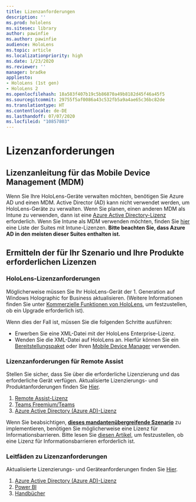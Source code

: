```yaml
---
title: Lizenzanforderungen
description: ''
ms.prod: hololens
ms.sitesec: library
author: pawinfie
ms.author: pawinfie
audience: HoloLens
ms.topic: article
ms.localizationpriority: high
ms.date: 1/23/2020
ms.reviewer: ''
manager: bradke
appliesto:
- HoloLens (1st gen)
- HoloLens 2
ms.openlocfilehash: 18a583f407b19c5b86870a49b8182d45f46a45f5
ms.sourcegitcommit: 29755f5af0086a43c532fb5a9a4ae65c36bc82de
ms.translationtype: HT
ms.contentlocale: de-DE
ms.lasthandoff: 07/07/2020
ms.locfileid: "10857803"
---
```

# Lizenzanforderungen

## Lizenzanleitung für das Mobile Device Management (MDM)

Wenn Sie Ihre HoloLens-Geräte verwalten möchten, benötigen Sie Azure AD und einen MDM. Active Director (AD) kann nicht verwendet werden, um HoloLens-Geräte zu verwalten.
Wenn Sie planen, einen anderen MDM als Intune zu verwenden, dann ist eine [Azure Active Directory-Lizenz](https://docs.microsoft.com/azure/active-directory/fundamentals/active-directory-whatis) erforderlich.
Wenn Sie Intune als MDM verwenden möchten, finden Sie [hier](https://docs.microsoft.com/intune/fundamentals/licenses) eine Liste der Suites mit Intune-Lizenzen. **Bitte beachten Sie, dass Azure AD in den meisten dieser Suites enthalten ist.**

## Ermitteln der für Ihr Szenario und Ihre Produkte erforderlichen Lizenzen

### HoloLens-Lizenzanforderungen

Möglicherweise müssen Sie Ihr HoloLens-Gerät der 1. Generation auf Windows Holographic for Business aktualisieren. (Weitere Informationen finden Sie unter [Kommerzielle Funktionen von HoloLens](holoLens-commercial-features.md#feature-comparison-between-editions), um festzustellen, ob ein Upgrade erforderlich ist).

 Wenn dies der Fall ist, müssen Sie die folgenden Schritte ausführen:

- Erwerben Sie eine XML-Datei mit der HoloLens Enterprise-Lizenz.
- Wenden Sie die XML-Datei auf HoloLens an. Hierfür können Sie ein [Bereitstellungspaket](hololens-provisioning.md) oder Ihren [Mobile Device Manager](https://docs.microsoft.com/intune/configuration/holographic-upgrade) verwenden.

### Lizenzanforderungen für Remote Assist

Stellen Sie sicher, dass Sie über die erforderliche Lizenzierung und das erforderliche Gerät verfügen. Aktualisierte Lizenzierungs- und Produktanforderungen finden Sie [Hier](https://docs.microsoft.com/dynamics365/mixed-reality/remote-assist/requirements).

1. [Remote Assist-Lizenz](https://docs.microsoft.com/dynamics365/mixed-reality/remote-assist/buy-and-deploy-remote-assist)
1. [Teams Freemium/Teams](https://products.office.com/microsoft-teams/free)
1. [Azure Active Directory (Azure AD)-Lizenz](https://docs.microsoft.com/azure/active-directory/fundamentals/active-directory-whatis)

Wenn Sie beabsichtigen, **[dieses mandantenübergreifende Szenario](https://docs.microsoft.com/dynamics365/mixed-reality/remote-assist/cross-tenant-overview#scenario-2-leasing-services-to-other-tenants)** zu implementieren, benötigen Sie möglicherweise eine Lizenz für Informationsbarrieren. Bitte lesen Sie [diesen Artikel](https://docs.microsoft.com/dynamics365/mixed-reality/remote-assist/cross-tenant-licensing-implementation#step-1-determine-if-information-barriers-are-necessary), um festzustellen, ob eine Lizenz für Informationsbarrieren erforderlich ist.

### Leitfäden zu Lizenzanforderungen

Aktualisierte Lizenzierungs- und Geräteanforderungen finden Sie [Hier](https://docs.microsoft.com/dynamics365/mixed-reality/guides/requirements).

1. [Azure Active Directory (Azure AD)-Lizenz](https://docs.microsoft.com/azure/active-directory/fundamentals/active-directory-whatis)
1. [Power BI](https://powerbi.microsoft.com/desktop/)
1. [Handbücher](https://docs.microsoft.com/dynamics365/mixed-reality/guides/setup)
